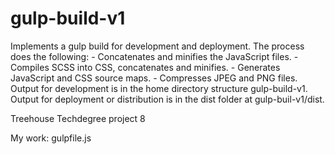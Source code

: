 # gulp-build-v1

Implements a gulp build for development and deployment. The process does the following:
	- Concatenates and minifies the JavaScript files.
	- Compiles SCSS into CSS, concatenates and minifies.
	- Generates JavaScript and CSS source maps.
	- Compresses JPEG and PNG files.
Output for development is in the home directory structure gulp-build-v1. Output for deployment or distribution is in the dist folder at gulp-buil-v1/dist.
 
Treehouse Techdegree project 8

My work: gulpfile.js
